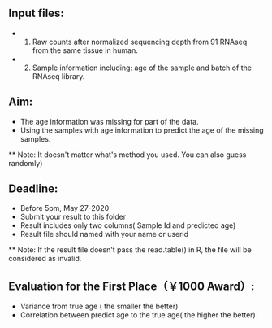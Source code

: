 ## Input files: 

* 1. Raw counts after normalized sequencing depth from 91 RNAseq from the same tissue in human.

* 2. Sample information including: age of the sample and batch of the RNAseq library.

## Aim:

*  The age information was missing for part of the data. 
*  Using the samples with age information to predict the age of the missing samples. 

**  Note: It doesn't matter what's method you used. You can also guess randomly)


## Deadline: 
* Before 5pm, May 27-2020 
* Submit your result to this folder 
* Result includes only two columns( Sample Id  and predicted age) 
* Result file should named with your name or userid 

** Note:  If the result file doesn't pass the read.table() in R, the file will be considered as invalid.  

## Evaluation for the First Place（￥1000 Award）:  

* Variance from true age ( the smaller the better) 
* Correlation between predict age to the true age( the higher the better) 





